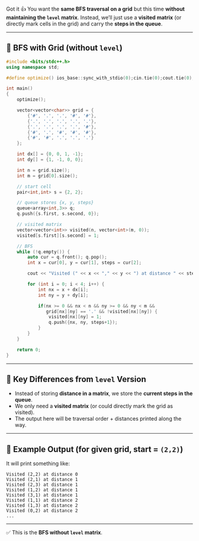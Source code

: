 Got it 👍 You want the **same BFS traversal on a grid** but this time **without maintaining the `level` matrix**.
Instead, we’ll just use a **visited matrix** (or directly mark cells in the grid) and carry the **steps in the queue**.

---

## 🔹 BFS with Grid (without `level`)

```cpp
#include <bits/stdc++.h>
using namespace std;

#define optimize() ios_base::sync_with_stdio(0);cin.tie(0);cout.tie(0);

int main()
{
    optimize();

    vector<vector<char>> grid = {
        {'#', '.', '.', '#', '#'},
        {'.', '.', '.', '.', '.'},
        {'.', '.', '.', '.', '#'},
        {'#', '.', '#', '#', '#'},
        {'#', '#', '.', '.', '.'}
    };

    int dx[] = {0, 0, 1, -1};
    int dy[] = {1, -1, 0, 0};

    int n = grid.size();
    int m = grid[0].size();

    // start cell
    pair<int,int> s = {2, 2};

    // queue stores {x, y, steps}
    queue<array<int,3>> q;
    q.push({s.first, s.second, 0});

    // visited matrix
    vector<vector<int>> visited(n, vector<int>(m, 0));
    visited[s.first][s.second] = 1;

    // BFS
    while (!q.empty()) {
        auto cur = q.front(); q.pop();
        int x = cur[0], y = cur[1], steps = cur[2];

        cout << "Visited (" << x << "," << y << ") at distance " << steps << "\n";

        for (int i = 0; i < 4; i++) {
            int nx = x + dx[i];
            int ny = y + dy[i];

            if(nx >= 0 && nx < n && ny >= 0 && ny < m && 
               grid[nx][ny] == '.' && !visited[nx][ny]) {
                visited[nx][ny] = 1;
                q.push({nx, ny, steps+1});
            }
        }
    }

    return 0;
}
```

---

## 🔹 Key Differences from `level` Version

* Instead of storing **distance in a matrix**, we store the **current steps in the queue**.
* We only need a **visited matrix** (or could directly mark the grid as visited).
* The output here will be traversal order + distances printed along the way.

---

## 🔹 Example Output (for given grid, start = `(2,2)`)

It will print something like:

```
Visited (2,2) at distance 0
Visited (2,1) at distance 1
Visited (2,3) at distance 1
Visited (1,2) at distance 1
Visited (3,1) at distance 1
Visited (1,1) at distance 2
Visited (1,3) at distance 2
Visited (0,2) at distance 2
...
```

---

✅ This is the **BFS without `level` matrix**.

